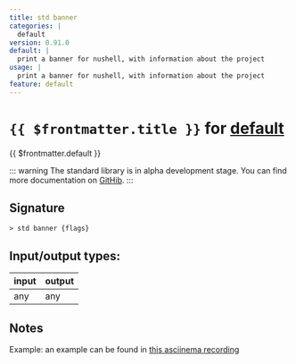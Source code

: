 ```yaml
---
title: std banner
categories: |
  default
version: 0.91.0
default: |
  print a banner for nushell, with information about the project
usage: |
  print a banner for nushell, with information about the project
feature: default
---
```

<!-- This file is automatically generated. Please edit the command in https://github.com/nushell/nushell instead. -->

# `{{ $frontmatter.title }}` for [default](/commands/categories/default.md)

<div class='command-title'>{{ $frontmatter.default }}</div>


::: warning
The standard library is in alpha development stage. You can find more documentation on [GitHib](https://github.com/nushell/nushell/tree/main/crates/nu-std).
:::
## Signature

```> std banner {flags} ```


## Input/output types:

| input | output |
| ----- | ------ |
| any   | any    |

## Notes
Example:
an example can be found in [this asciinema recording](https://asciinema.org/a/566513)